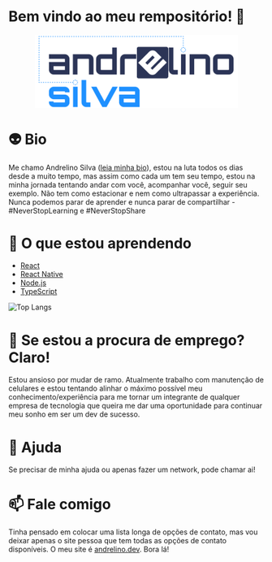 # Bem vindo ao meu rempositório! 👋

<p align="center"><img src="logo.png" style="width: 400px" alt="Logo Andrelino Silva" /></p>



# :alien: Bio
Me chamo Andrelino Silva ([leia minha bio](bio.md)), estou na luta todos os dias desde a muito tempo, mas assim como cada um tem seu tempo, estou na minha jornada tentando andar com você, acompanhar você, seguir seu exemplo. Não tem como estacionar e nem como ultrapassar a experiência. Nunca podemos parar de aprender e nunca parar de compartilhar - #NeverStopLearning e #NeverStopShare 

# 🌱 O que estou aprendendo 
- [React](https://pt-br.reactjs.org/)
- [React Native](https://reactnative.dev/)<br />
- [Node.js](https://nodejs.org/pt-br/)<br />
- [TypeScript](https://www.typescriptlang.org/pt/)

![Top Langs](https://github-readme-stats.vercel.app/api/top-langs/?username=andrelinos)


# :rocket: Se estou a procura de emprego? Claro!
Estou ansioso por mudar de ramo. Atualmente trabalho com manutenção de celulares e estou tentando alinhar o máximo possível meu conhecimento/experiência para me tornar um integrante de qualquer empresa de tecnologia que queira me dar uma oportunidade para continuar meu sonho em ser um dev de sucesso. 

# 💬 Ajuda
Se precisar de minha ajuda ou apenas fazer um network, pode chamar ai! 

# 📫 Fale comigo
Tinha pensado em colocar uma lista longa de opções de contato, mas vou deixar apenas o site pessoa que tem todas as opções de contato disponíveis. O meu site é [andrelino.dev](https://andrelino.dev/). Bora lá!

<!--
**andrelinos/andrelinos** is a ✨ _special_ ✨ repository because its `README.md` (this file) appears on your GitHub profile.


```ts
const followMe = {
github: 'andrelinos',
  linkedin: '/in/andrelinosilva',
  twitter: '@_andrelinosilva',
  facebook: 'andrelinossilva',
  site: 'andrelinosilva.com.br',
  instagram: '@andrelinossilva',
  discord: 'Andrelino Silva#2148',
  youtube: '/c/AndrelinoSilvas',
  email: 'andrelinodev@gmail.com',
```


![alt GoGina](https://img.shields.io/github/languages/count/andrelinos/gofinances-react-native)




Here are some ideas to get you started:

- 🔭 I’m currently working on ...
- 🌱 I’m currently learning ...
- 👯 I’m looking to collaborate on ...
- 🤔 I’m looking for help with ...
- 💬 Ask me about ...
- 📫 How to reach me: ...
- 😄 Pronouns: ...
- ⚡ Fun fact: ...
-->
